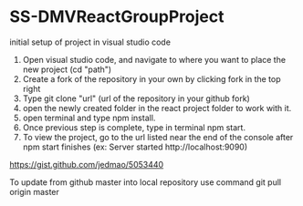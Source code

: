 # SS-DMVReactGroupProject

initial setup of project in visual studio code
1. Open visual studio code, and navigate to where you want to place the new project (cd "path")
2. Create a fork of the repository in your own by clicking fork in the top right
3. Type git clone "url" (url of the repository in your github fork)
4. open the newly created folder in the react project folder to work with it.
5. open terminal and type npm install.
6. Once previous step is complete, type in terminal npm start.
7. To view the project, go to the url listed near the end of the console after npm start finishes (ex: Server started http://localhost:9090)

https://gist.github.com/jedmao/5053440

To update from github master into local repository use command
git pull origin master
